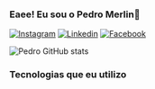 ### Eaee! Eu sou o Pedro Merlin👋

[![Instagram](https://img.shields.io/badge/Instagram-E4405F?style=for-the-badge&logo=instagram&logoColor=white)](https://www.instagram.com/p_merlin04/)
[![Linkedin](https://img.shields.io/badge/LinkedIn-0077B5?style=for-the-badge&logo=linkedin&logoColor=white)](https://www.linkedin.com/in/pedro-henryque-merlin-justino-da-concei%C3%A7%C3%A3o-a30374211/)
[![Facebook](https://img.shields.io/badge/Facebook-1877F2?style=for-the-badge&logo=facebook&logoColor=white)](https://https://www.facebook.com/pedro.merlinjustinodaconceicao/)


![Pedro GitHub stats](https://github-readme-stats.vercel.app/api?username=pmerlin04&show_icons=true&theme=)

### Tecnologias que eu utilizo

<div style = "display: inline_block"><br>
<img align="center" alt=""html5 src="https://img.shields.io/badge/HTML5-E34F26?style=for-the-badge&logo=html5&logoColor=white"/>
<img align="center" alt=""html5 src="https://img.shields.io/badge/CSS3-1572B6?style=for-the-badge&logo=css3&logoColor=white"/>
<img align="center" alt=""html5 src="https://img.shields.io/badge/JavaScript-323330?style=for-the-badge&logo=javascript&logoColor=F7DF1E"/>
<img align="center" alt=""html5 src="https://img.shields.io/badge/Java-ED8B00?style=for-the-badge&logo=java&logoColor=white"/>
<img align="center" alt=""html5 src="https://img.shields.io/badge/Markdown-000000?style=for-the-badge&logo=markdown&logoColor=white"/>
</div>

